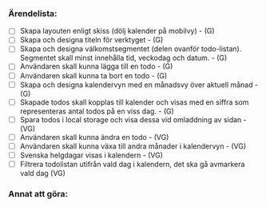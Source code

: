 ### Ärendelista:
- [ ] Skapa layouten enligt skiss (dölj kalender på mobilvy) - (G)
- [ ] Skapa och designa titeln för verktyget - (G)
- [ ] Skapa och designa välkomstsegmentet (delen ovanför todo-listan). Segmentet skall
minst innehålla tid, veckodag och datum. - (G)
- [ ] Användaren skall kunna lägga till en todo - (G)
- [ ] Användaren skall kunna ta bort en todo - (G)
- [ ] Skapa och designa kalendervyn med en månadsvy över aktuell månad - (G)
- [ ] Skapade todos skall kopplas till kalender och visas med en siffra som representeras
antal todos på en viss dag. - (G)
- [ ] Spara todos i local storage och visa dessa vid omladdning av sidan - (VG)
- [ ] Användaren skall kunna ändra en todo - (VG)
- [ ] Användaren skall kunna växa till andra månader i kalendervyn - (VG)
- [ ] Svenska helgdagar visas i kalendern - (VG)
- [ ] Filtrera todolistan utifrån vald dag i kalendern, det ska gå avmarkera vald dag (VG)

### Annat att göra:
